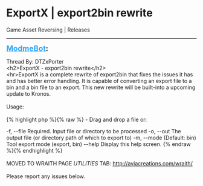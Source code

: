 # ExportX | export2bin rewrite
Game Asset Reversing | Releases

---
<strong style="font-size: 1.4em;"><span style="text-decoration: underline;text-decoration-color: #34a7f9;"><span style="color:#34a7f9;">ModmeBot</span></span>:</strong>

<p>Thread By: DTZxPorter<br />&lt;h2&gt;ExportX - export2bin rewrite&lt;/h2&gt;<br />&lt;hr&gt;ExportX is a complete rewrite of export2bin that fixes the issues it has and has better error handling. It is capable of converting an export file to a bin and a bin file to an export. This new rewrite will be built-into a upcoming update to Kronos.<br /> <br />Usage:<br /> <br />{% highlight php %}{% raw %}
- Drag and drop a file or:

  -f, --file    Required. Input file or directory to be processed
  -o, --out     The output file (or directory path of which to export to)
  -m, --mode    (Default: bin) Tool export mode (export, bin)
  --help        Display this help screen.
{% endraw %}{% endhighlight %}
 <br /> <br />MOVED TO WRAITH PAGE *UTILITIES* TAB: <a href="http://aviacreations.com/wraith/">http://aviacreations.com/wraith/</a><br /> <br />Please report any issues below.</p>
